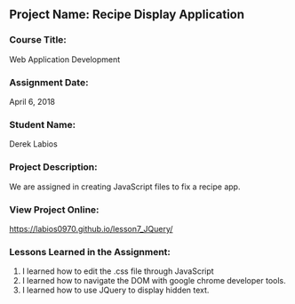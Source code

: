 ## Project Name:  Recipe Display Application

### Course Title:
Web Application Development

### Assignment Date:  
April 6, 2018

### Student Name:  
Derek Labios

### Project Description:
We are assigned in creating JavaScript files to fix a recipe app.

### View Project Online:
https://labios0970.github.io/lesson7_JQuery/

### Lessons Learned in the Assignment:
1. I learned how to edit the .css file through JavaScript
2. I learned how to navigate the DOM with google chrome developer tools.
3. I learned how to use JQuery to display hidden text.

